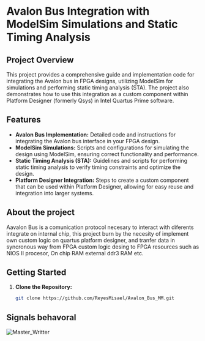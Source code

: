 
# Avalon Bus Integration with ModelSim Simulations and Static Timing Analysis

## Project Overview
This project provides a comprehensive guide and implementation code for integrating the Avalon bus in FPGA designs, utilizing ModelSim for simulations and performing static timing analysis (STA). The project also demonstrates how to use this integration as a custom component within Platform Designer (formerly Qsys) in Intel Quartus Prime software.

## Features
- **Avalon Bus Implementation:** Detailed code and instructions for integrating the Avalon bus interface in your FPGA design.
- **ModelSim Simulations:** Scripts and configurations for simulating the design using ModelSim, ensuring correct functionality and performance.
- **Static Timing Analysis (STA):** Guidelines and scripts for performing static timing analysis to verify timing constraints and optimize the design.
- **Platform Designer Integration:** Steps to create a custom component that can be used within Platform Designer, allowing for easy reuse and integration into larger systems.

## About the project
Aavalon Bus is a comunication protocol necesary to interact with diferents integrate on internal chip, this project burn by the necesity of implement own custom
logic on quartus platform designer, and tranfer data in syncronous way from FPGA custom logic desing to FPGA resources such as NIOS II procesor, On chip RAM
external ddr3 RAM etc. 


## Getting Started
1. **Clone the Repository:**
   ```bash
   git clone https://github.com/ReyesMisael/Avalon_Bus_MM.git

## Signals behavoral
![Master_Writter](https://github.com/ReyesMisael/Avalon_Bus_MM/blob/main/images/Write_Master_MM.jpg)



